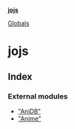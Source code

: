 **[jojs](README.md)**

[Globals](globals.md)

# jojs

## Index

### External modules

* ["AniDB"](modules/_anidb_.md)
* ["Anime"](modules/_anime_.md)